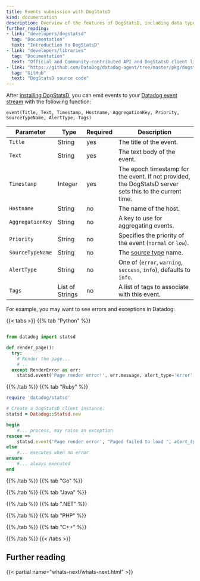 ```yaml
---
title: Events submission with DogStatsD
kind: documentation
description: Overview of the features of DogStatsD, including data types and tagging.
further_reading:
- link: "developers/dogstatsd"
  tag: "Documentation"
  text: "Introduction to DogStatsD"
- link: "developers/libraries"
  tag: "Documentation"
  text: "Official and Community-contributed API and DogStatsD client libraries"
- link: "https://github.com/DataDog/datadog-agent/tree/master/pkg/dogstatsd"
  tag: "GitHub"
  text: "DogStatsD source code"
---
```


After [installing DogStatsD][1], you can emit events to your [Datadog event stream][2] with the following function:

```
event(Title, Text, Timestamp, Hostname, AggregationKey, Priority, SourceTypeName, AlertType, Tags)
```

| Parameter        | Type            | Required | Description                                                                                             |
| ---------        | ---             | -------  | --------                                                                                                |
| `Title`          | String          | yes      | The title of the event.                                                                                 |
| `Text`           | String          | yes      | The text body of the event.                                                                             |
| `Timestamp`      | Integer         | yes      | The epoch timestamp for the event. If not provided, the DogStatsD server sets this to the current time. |
| `Hostname`       | String          | no       | The name of the host.                                                                                   |
| `AggregationKey` | String          | no       | A key to use for aggregating events.                                                                    |
| `Priority`       | String          | no       | Specifies the priority of the event (`normal` or `low`).                                                |
| `SourceTypeName` | String          | no       | The [source type][3] name.                           |
| `AlertType`      | String          | no       | One of (`error`, `warning`, `success`, `info`), defaults to `info`.                                     |
| `Tags`           | List of Strings | no       | A list of tags to associate with this event.                                                            |

For example, you may want to see errors and exceptions in Datadog:


{{< tabs >}}
{{% tab "Python" %}}

```python

from datadog import statsd

def render_page():
  try:
    # Render the page...
    # ..
  except RenderError as err:
    statsd.event('Page render error!', err.message, alert_type='error', tags=['env:dev'])
```

{{% /tab %}}
{{% tab "Ruby" %}}
```ruby
require 'datadog/statsd'

# Create a DogStatsD client instance.
statsd = Datadog::Statsd.new

begin
    #... process, may raise an exception
rescue =>
    statsd.event('Page render error', "Paged failed to load ", alert_type: 'error', tags: ['env:dev'])
else
    #... executes when no error
ensure
    #... always executed
end
```

{{% /tab %}}
{{% tab "Go" %}}


{{% /tab %}}
{{% tab "Java" %}}

{{% /tab %}}
{{% tab ".NET" %}}

{{% /tab %}}
{{% tab "PHP" %}}

{{% /tab %}}
{{% tab "C++" %}}

{{% /tab %}}
{{< /tabs >}}

## Further reading

{{< partial name="whats-next/whats-next.html" >}}

[1]: /developers/dogstatsd
[2]: /graphing/event_stream
[3]: /integrations/faq/list-of-api-source-attribute-value
